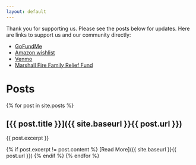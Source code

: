 ```yaml
---
layout: default
---
```


Thank you for supporting us. Please see the posts below for updates. Here are links to support us and our community directly:

* [GoFundMe](https://www.gofundme.com/f/superior-watts-recovery-fund)
* [Amazon wishlist](https://www.amazon.com/hz/wishlist/ls/2LL3FYQESWG0U)
* [Venmo](https://venmo.com/u/PhilRW)
* [Marshall Fire Family Relief Fund](https://www.gofundme.com/f/boulder-superior-louisville-fire-relief-fund)

# Posts

{% for post in site.posts %}
## [{{ post.title }}]({{ site.baseurl }}{{ post.url }})
{{ post.excerpt }}

{% if post.excerpt != post.content %}
[Read More]({{ site.baseurl }}{{ post.url }})
{% endif %}
{% endfor %}

